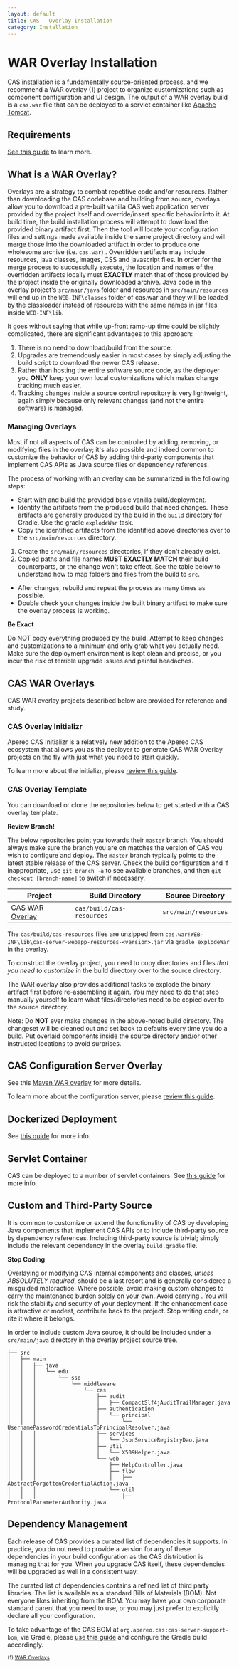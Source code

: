 ```yaml
---
layout: default
title: CAS - Overlay Installation
category: Installation
---
```


# WAR Overlay Installation

CAS installation is a fundamentally source-oriented process, and we recommend a WAR overlay (1) project to organize customizations such as component configuration and UI design. The output of a WAR overlay build is a `cas.war` file that can be deployed to a servlet container like [Apache Tomcat](Configuring-Servlet-Container.html).

## Requirements

[See this guide](../planning/Installation-Requirements.html) to learn more.

## What is a WAR Overlay?

Overlays are a strategy to combat repetitive code and/or resources. Rather than downloading the CAS codebase and building from source, overlays allow you to download a pre-built vanilla CAS web application server provided by the project itself and override/insert specific behavior into it. At build time, the build installation process will attempt to download the provided binary artifact first. Then the tool will locate your configuration files and settings made available inside the same project directory and will merge those into the downloaded artifact in order to produce one wholesome archive (i.e. `cas.war`) . Overridden artifacts may include resources, java classes, images, CSS and javascript files. In order for the merge process to successfully execute, the location and names of the overridden artifacts locally must **EXACTLY** match that of those provided by the project inside the originally downloaded archive. Java code in the overlay project's `src/main/java` folder and resources in `src/main/resources` will end up in the `WEB-INF\classes` folder of cas.war and they will be loaded by the classloader instead of resources with the same names in jar files inside `WEB-INF\lib`.

It goes without saying that while up-front ramp-up time could be slightly complicated, there are significant advantages to this approach:

1. There is no need to download/build from the source.
2. Upgrades are tremendously easier in most cases by simply adjusting the build script to download the newer CAS release.
3. Rather than hosting the entire software source code, as the deployer you **ONLY** keep your own local customizations which makes change tracking much easier.
4. Tracking changes inside a source control repository is very lightweight, again simply because only relevant changes (and not the entire software) is managed.

### Managing Overlays

Most if not all aspects of CAS can be controlled by adding, removing, or modifying files in the overlay; it's also possible and indeed common to customize the behavior of CAS by adding third-party components that implement CAS APIs as Java source files or dependency references.

The process of working with an overlay can be summarized in the following steps:

- Start with and build the provided basic vanilla build/deployment.
- Identify the artifacts from the produced build that need changes. These artifacts are generally produced by the build in the `build` directory for Gradle. Use the gradle `explodeWar` task.
- Copy the identified artifacts from the identified above directories over to the `src/main/resources` directory.
1. Create the `src/main/resources` directories, if they don't already exist.
2. Copied paths and file names **MUST EXACTLY MATCH** their build counterparts, or the change won't take effect. See the table below to understand how to map folders and files from the build to `src`.
- After changes, rebuild and repeat the process as many times as possible.
- Double check your changes inside the built binary artifact to make sure the overlay process is working.

<div class="alert alert-warning"><strong>Be Exact</strong><p>Do NOT copy everything produced by the build. Attempt to keep changes and customizations to a 
minimum and only grab what you actually need. Make sure the deployment environment is kept clean and precise, or you incur the risk of terrible upgrade issues and painful headaches.</p></div>

## CAS WAR Overlays

CAS WAR overlay projects described below are provided for reference and study.

### CAS Overlay Initializr

Apereo CAS Initializr is a relatively new addition to the Apereo CAS ecosystem that allows you as the deployer to generate CAS WAR Overlay projects on the fly with just what you need to start quickly.

To learn more about the initializr, please [review this guide](WAR-Overlay-Initializr.html).

### CAS Overlay Template

You can download or clone the repositories below to get started with a CAS overlay template.

<div class="alert alert-info"><strong>Review Branch!</strong><p>The below repositories point you towards their <code>master</code> branch.
You should always make sure the branch you are on matches the version of CAS you wish to configure and deploy. The <code>master</code>
branch typically points to the latest stable release of the CAS server. Check the build configuration and if inappropriate,
use <code>git branch -a</code> to see available branches, and then <code>git checkout [branch-name]</code> to switch if necessary.</p></div>

| Project                                                           | Build Directory           | Source Directory     |
| ----------------------------------------------------------------- | ------------------------- | -------------------- |
| [CAS WAR Overlay](https://github.com/apereo/cas-overlay-template) | `cas/build/cas-resources` | `src/main/resources` |

The `cas/build/cas-resources` files are unzipped from `cas.war!WEB-INF\lib\cas-server-webapp-resources-<version>.jar` via `gradle explodeWar` in the overlay.

To construct the overlay project, you need to copy directories and files *that you need to customize* in the build directory over to the source directory.

The WAR overlay also provides additional tasks to explode the binary artifact first before re-assembling it again. You may need to do that step manually yourself to learn what files/directories need to be copied over to the source directory.

Note: Do **NOT** ever make changes in the above-noted build directory. The changeset will be cleaned out and set back to defaults every time you do a build. Put overlaid components inside the source directory and/or other instructed locations to avoid surprises.

## CAS Configuration Server Overlay

See this [Maven WAR overlay](https://github.com/apereo/cas-configserver-overlay) for more details.

To learn more about the configuration server, please [review this guide](../configuration/Configuration-Server-Management.html).

## Dockerized Deployment

See [this guide](Docker-Installation.html) for more info.

## Servlet Container

CAS can be deployed to a number of servlet containers. See [this guide](Configuring-Servlet-Container.html) for more info.

## Custom and Third-Party Source

It is common to customize or extend the functionality of CAS by developing Java components that implement CAS APIs or to include third-party source by dependency references. Including third-party source is trivial; simply include the relevant dependency in the overlay `build.gradle` file. 

<div class="alert alert-warning"><strong>Stop Coding</strong><p>
Overlaying or modifying CAS internal components and classes, <i>unless ABSOLUTELY required</i>, should be a last resort and is generally 
considered a misguided malpractice. Where possible, avoid making custom changes to carry the maintenance burden solely on your own. 
Avoid carrying . You will risk the stability and security of your deployment. If the enhancement 
case is attractive or modest, contribute back to the project. Stop writing code, or rite it where it belongs.
</p></div>

In order to include custom Java source, it should be included under a `src/main/java` directory in the overlay project source tree.

    ├── src
    │   ├── main
    │   │   ├── java
    │   │   │   └── edu
    │   │   │       └── sso
    │   │   │           └── middleware
    │   │   │               └── cas
    │   │   │                   ├── audit
    │   │   │                   │   ├── CompactSlf4jAuditTrailManager.java
    │   │   │                   ├── authentication
    │   │   │                   │   └── principal
    │   │   │                   │       └── UsernamePasswordCredentialsToPrincipalResolver.java
    │   │   │                   ├── services
    │   │   │                   │   └── JsonServiceRegistryDao.java
    │   │   │                   ├── util
    │   │   │                   │   └── X509Helper.java
    │   │   │                   └── web
    │   │   │                       ├── HelpController.java
    │   │   │                       ├── flow
    │   │   │                       │   ├── AbstractForgottenCredentialAction.java
    │   │   │                       └── util
    │   │   │                           ├── ProtocolParameterAuthority.java

## Dependency Management

Each release of CAS provides a curated list of dependencies it supports. In practice, you do not need to provide a version for any of these dependencies in your build configuration as the CAS distribution is managing that for you. When you upgrade CAS itself, these dependencies will be upgraded as well in a consistent way.

The curated list of dependencies contains a refined list of third party libraries. The list is available as a standard Bills of Materials (BOM). Not everyone likes inheriting from the BOM. You may have your own corporate standard parent that you need to use, or you may just prefer to explicitly declare all your configuration.

To take advantage of the CAS BOM at `org.apereo.cas:cas-server-support-bom`, via Gradle, please [use this guide](https://plugins.gradle.org/plugin/io.spring.dependency-management) and configure the Gradle build accordingly.

<sub>(1) [WAR Overlays](http://maven.apache.org/plugins/maven-war-plugin/overlays.html)</sub>
